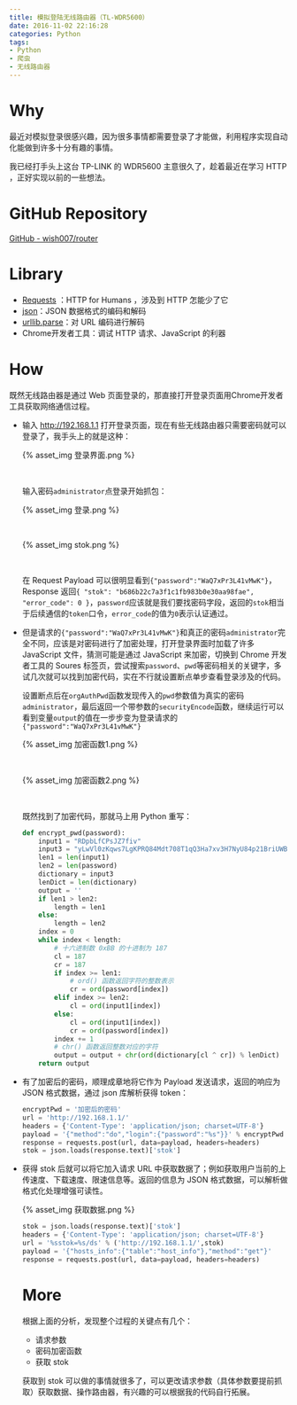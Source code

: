 ```yaml
---
title: 模拟登陆无线路由器（TL-WDR5600）
date: 2016-11-02 22:16:28
categories: Python
tags:
- Python
- 爬虫
- 无线路由器
---
```


# Why

最近对模拟登录很感兴趣，因为很多事情都需要登录了才能做，利用程序实现自动化能做到许多十分有趣的事情。

我已经打手头上这台 TP-LINK 的 WDR5600 主意很久了，趁着最近在学习 HTTP ，正好实现以前的一些想法。

# GitHub Repository

[GitHub - wish007/router](https://github.com/wish007/router)

# Library

- [Requests](http://docs.python-requests.org/zh_CN/latest/) ：HTTP for Humans ，涉及到 HTTP 怎能少了它
- [json](https://docs.python.org/3.5/library/json.html)：JSON 数据格式的编码和解码
- [urllib.parse](https://docs.python.org/3.5/library/urllib.parse.html)：对 URL 编码进行解码
- Chrome开发者工具：调试 HTTP 请求、JavaScript 的利器

<!--more-->

# How

既然无线路由器是通过 Web 页面登录的，那直接打开登录页面用Chrome开发者工具获取网络通信过程。

- 输入 http://192.168.1.1 打开登录页面，现在有些无线路由器只需要密码就可以登录了，我手头上的就是这种：

  {% asset_img 登录界面.png %}

  ​

  输入密码`administrator`点登录开始抓包：

  {% asset_img 登录.png %}

  ​

  {% asset_img stok.png %}

  ​

  在 Request Payload 可以很明显看到`{"password":"WaQ7xPr3L41vMwK"}`，Response 返回`{ "stok": "b686b22c7a3f1c1fb983b0e30aa98fae", "error_code": 0 }`，`password`应该就是我们要找密码字段，返回的`stok`相当于后续通信的`token`口令，`error_code`的值为`0`表示认证通过。

- 但是请求的`{"password":"WaQ7xPr3L41vMwK"}`和真正的密码`administrator`完全不同，应该是对密码进行了加密处理，打开登录界面时加载了许多 JavaScript 文件，猜测可能是通过 JavaScript 来加密，切换到 Chrome 开发者工具的 Soures 标签页，尝试搜索`password`、`pwd`等密码相关的关键字，多试几次就可以找到加密代码，实在不行就设置断点单步查看登录涉及的代码。

  设置断点后在`orgAuthPwd`函数发现传入的`pwd`参数值为真实的密码`administrator`，最后返回一个带参数的`securityEncode`函数，继续运行可以看到变量`output`的值在一步步变为登录请求的`{"password":"WaQ7xPr3L41vMwK"}`

  {% asset_img 加密函数1.png %}

  ​

  {% asset_img 加密函数2.png %}

  ​

  既然找到了加密代码，那就马上用 Python 重写：

  ```python
  def encrypt_pwd(password):
      input1 = "RDpbLfCPsJZ7fiv"
      input3 = "yLwVl0zKqws7LgKPRQ84Mdt708T1qQ3Ha7xv3H7NyU84p21BriUWBU43odz3iP4rBL3cD02KZciXTysVXiV8ngg6vL48rPJyAUw0HurW20xqxv9aYb4M9wK1Ae0wlro510qXeU07kV57fQMc8L6aLgMLwygtc0F10a0Dg70TOoouyFhdysuRMO51yY5ZlOZZLEal1h0t9YQW0Ko7oBwmCAHoic4HYbUyVeU3sfQ1xtXcPcf1aT303wAQhv66qzW"
      len1 = len(input1)
      len2 = len(password)
      dictionary = input3
      lenDict = len(dictionary)
      output = ''
      if len1 > len2:
          length = len1
      else:
          length = len2
      index = 0
      while index < length:
          # 十六进制数 0xBB 的十进制为 187
          cl = 187
          cr = 187
          if index >= len1:
              # ord() 函数返回字符的整数表示
              cr = ord(password[index])
          elif index >= len2:
              cl = ord(input1[index])
          else:
              cl = ord(input1[index])
              cr = ord(password[index])
          index += 1
          # chr() 函数返回整数对应的字符
          output = output + chr(ord(dictionary[cl ^ cr]) % lenDict)
      return output
  ```

- 有了加密后的密码，顺理成章地将它作为 Payload 发送请求，返回的响应为 JSON 格式数据，通过 json 库解析获得 token：

  ```python
  encryptPwd = '加密后的密码'
  url = 'http://192.168.1.1/'
  headers = {'Content-Type': 'application/json; charset=UTF-8'}
  payload = '{"method":"do","login":{"password":"%s"}}' % encryptPwd
  response = requests.post(url, data=payload, headers=headers)
  stok = json.loads(response.text)['stok']
  ```

- 获得 stok 后就可以将它加入请求 URL 中获取数据了；例如获取用户当前的上传速度、下载速度、限速信息等。返回的信息为 JSON 格式数据，可以解析做格式化处理增强可读性。

  {% asset_img 获取数据.png %}

  ```python
  stok = json.loads(response.text)['stok']
  headers = {'Content-Type': 'application/json; charset=UTF-8'}
  url = '%sstok=%s/ds' % ('http://192.168.1.1/',stok)
  payload = '{"hosts_info":{"table":"host_info"},"method":"get"}'
  response = requests.post(url, data=payload, headers=headers)
  ```

  # More

  根据上面的分析，发现整个过程的关键点有几个：

  - 请求参数
  - 密码加密函数
  - 获取 stok

  获取到 stok 可以做的事情就很多了，可以更改请求参数（具体参数要提前抓取）获取数据、操作路由器，有兴趣的可以根据我的代码自行拓展。

  ​

